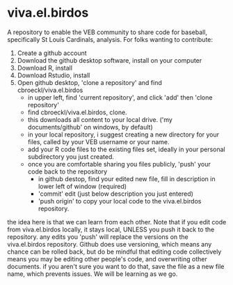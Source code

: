 # viva.el.birdos
A repository to enable the VEB community to share code for baseball, specifically St Louis Cardinals, analysis.  For folks wanting to contribute: 

1. Create a github account
2. Download the github desktop software, install on your computer
3. Download R, install
4. Download Rstudio, install
5. Open github desktop, 'clone a repository' and find cbroeckl/viva.el.birdos
    - in upper left, find 'current repository', and click 'add' then 'clone repository'
    - find cbroeckl/viva.el.birdos, clone.  
    - this downloads all content to your local drive. ('my documents/github' on windows, by default)
    - in your local repository, i suggest creating a new directory for your files, called by your VEB username or your name. 
    - add your R code files to the existing files set, ideally in your personal subdirectory you just created.
    - once you are comfortable sharing you files publicly, 'push' your code back to the repository
       - in github destop, find your edited new file, fill in description in lower left of window (required)
       - 'commit' edit (just below description you just entered)
       - 'push origin' to copy your local code to the viva.el.birdos repository.  

the idea here is that we can learn from each other.  Note that if you edit code from viva.el.birdos locally, it stays local, UNLESS you push it back to the repository.  any edits you 'push' will replace the versions on the viva.el.birdos repository.  Github does use versioning, which means any chance can be rolled back, but do be mindful that editing code collectively means you may be editing other people's code, and overwriting other documents.  if you aren't sure you want to do that, save the file as a new file name, which prevents issues.  We will be learning as we go.
